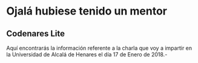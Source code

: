 # Ojalá hubiese tenido un mentor
## Codenares Lite

Aquí encontrarás la información referente a la charla que voy a impartir en la Universidad de Alcalá de Henares el día 17 de Enero de 2018.-
